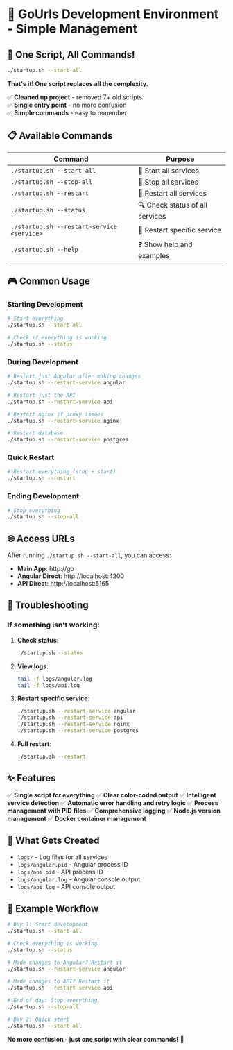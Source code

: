 # 🚀 GoUrls Development Environment - Simple Management

## 🎯 One Script, All Commands!

```bash
./startup.sh --start-all
```

**That's it! One script replaces all the complexity.**

✅ **Cleaned up project** - removed 7+ old scripts  
✅ **Single entry point** - no more confusion  
✅ **Simple commands** - easy to remember  

## 📋 Available Commands

| Command | Purpose |
|---------|---------|
| `./startup.sh --start-all` | 🚀 Start all services |
| `./startup.sh --stop-all` | 🛑 Stop all services |
| `./startup.sh --restart` | 🔄 Restart all services |
| `./startup.sh --status` | 🔍 Check status of all services |
| `./startup.sh --restart-service <service>` | 🔄 Restart specific service |
| `./startup.sh --help` | ❓ Show help and examples |

## 🎮 Common Usage

### Starting Development
```bash
# Start everything
./startup.sh --start-all

# Check if everything is working
./startup.sh --status
```

### During Development
```bash
# Restart just Angular after making changes
./startup.sh --restart-service angular

# Restart just the API
./startup.sh --restart-service api

# Restart nginx if proxy issues
./startup.sh --restart-service nginx

# Restart database
./startup.sh --restart-service postgres
```

### Quick Restart
```bash
# Restart everything (stop + start)
./startup.sh --restart
```

### Ending Development
```bash
# Stop everything
./startup.sh --stop-all
```

## 🌐 Access URLs

After running `./startup.sh --start-all`, you can access:

- **Main App**: http://go
- **Angular Direct**: http://localhost:4200
- **API Direct**: http://localhost:5165

## 🔧 Troubleshooting

### If something isn't working:

1. **Check status**:
   ```bash
   ./startup.sh --status
   ```

2. **View logs**:
   ```bash
   tail -f logs/angular.log
   tail -f logs/api.log
   ```

3. **Restart specific service**:
   ```bash
   ./startup.sh --restart-service angular
   ./startup.sh --restart-service api
   ./startup.sh --restart-service nginx
   ./startup.sh --restart-service postgres
   ```

4. **Full restart**:
   ```bash
   ./startup.sh --restart
   ```

## ✨ Features

✅ **Single script for everything**
✅ **Clear color-coded output**
✅ **Intelligent service detection**
✅ **Automatic error handling and retry logic**
✅ **Process management with PID files**
✅ **Comprehensive logging**
✅ **Node.js version management**
✅ **Docker container management**

## 📁 What Gets Created

- `logs/` - Log files for all services
- `logs/angular.pid` - Angular process ID
- `logs/api.pid` - API process ID
- `logs/angular.log` - Angular console output
- `logs/api.log` - API console output

## 🎯 Example Workflow

```bash
# Day 1: Start development
./startup.sh --start-all

# Check everything is working
./startup.sh --status

# Made changes to Angular? Restart it
./startup.sh --restart-service angular

# Made changes to API? Restart it
./startup.sh --restart-service api

# End of day: Stop everything
./startup.sh --stop-all

# Day 2: Quick start
./startup.sh --start-all
```

**No more confusion - just one script with clear commands!** 🚀